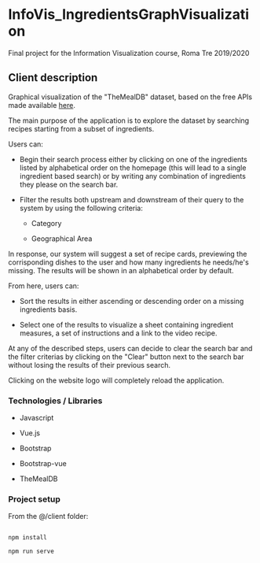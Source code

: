 # InfoVis_IngredientsGraphVisualization

Final project for the Information Visualization course, Roma Tre 2019/2020

  
  

## Client description

  

  

Graphical visualization of the "TheMealDB" dataset, based on the free APIs made available [here](https://www.themealdb.com/).

  

  

The main purpose of the application is to explore the dataset by searching recipes starting from a subset of ingredients.

  

Users can:

  

- Begin their search process either by clicking on one of the ingredients listed by alphabetical order on the homepage (this will lead to a single ingredient based search) or by writing any combination of ingredients they please on the search bar.

  

- Filter the results both upstream and downstream of their query to the system by using the following criteria:

  

  - Category

  

  - Geographical Area

  

In response, our system will suggest a set of recipe cards, previewing the corrisponding dishes to the user and how many ingredients he needs/he's missing. The results will be shown in an alphabetical order by default.

  

From here, users can:

  

- Sort the results in either ascending or descending order on a missing ingredients basis.

  

- Select one of the results to visualize a sheet containing ingredient measures, a set of instructions and a link to the video recipe.

  

At any of the described steps, users can decide to clear the search bar and the filter criterias by clicking on the "Clear" button next to the search bar without losing the results of their previous search.

  

Clicking on the website logo will completely reload the application.

  
  

### Technologies / Libraries

- Javascript

- Vue.js

- Bootstrap

- Bootstrap-vue

- TheMealDB

  

### Project setup

From the @/client folder:

```

npm install

npm run serve

```
